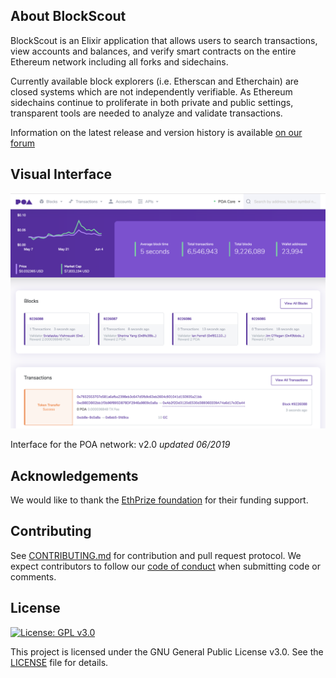 <!-- about.md -->

## About BlockScout

BlockScout is an Elixir application that allows users to search transactions, view accounts and balances, and verify smart contracts on the entire Ethereum network including all forks and sidechains.

Currently available block explorers (i.e. Etherscan and Etherchain) are closed systems which are not independently verifiable.  As Ethereum sidechains continue to proliferate in both private and public settings, transparent tools are needed to analyze and validate transactions.

Information on the latest release and version history is available [on our forum](https://forum.poa.network/c/blockscout/releases)

## Visual Interface

![POA BlockScout](_media/screenshot_06_2019.png)

Interface for the POA network: v2.0 _updated 06/2019_

## Acknowledgements

We would like to thank the [EthPrize foundation](http://ethprize.io/) for their funding support.

## Contributing

See [CONTRIBUTING.md](CONTRIBUTING.md) for contribution and pull request protocol. We expect contributors to follow our [code of conduct](CODE_OF_CONDUCT.md) when submitting code or comments.

## License

[![License: GPL v3.0](https://img.shields.io/badge/License-GPL%20v3-blue.svg)](https://www.gnu.org/licenses/gpl-3.0)

This project is licensed under the GNU General Public License v3.0. See the [LICENSE](LICENSE) file for details.

